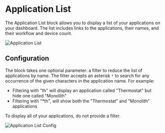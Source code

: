 # Application List

The Application List block allows you to display a list of your applications on your dashboard. The list includes links to the applications, their names, and their workflow and device count.

![Application List](/images/dashboards/applications-example.png "Application List")

## Configuration

The block takes one optional parameter: a filter to reduce the list of applications by name. The filter accepts an asterisk `*` to search for any occurrence of the given characters in the application name. For example:

* Filtering with "th" will display an application called "Thermostat" but hide one called "Monolith"
* Filtering with "\*th", will show both the "Thermostat" and "Monolith" applications

To display all of your applications, do not provide a filter.

![Application List Config](/images/dashboards/applications-filter.png "Application List Config")
